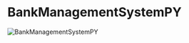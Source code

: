 # BankManagementSystemPY
![BankManagementSystemPY](https://socialify.git.ci/KrishGaur1354/BankManagementSystemPY/image?description=1&descriptionEditable=IDLE%20PROJECT%20WITH%20MYSQL%20CONNECTIVITY&font=Source%20Code%20Pro&forks=1&issues=1&language=1&name=1&owner=1&pattern=Floating%20Cogs&pulls=1&stargazers=1&theme=Dark)
